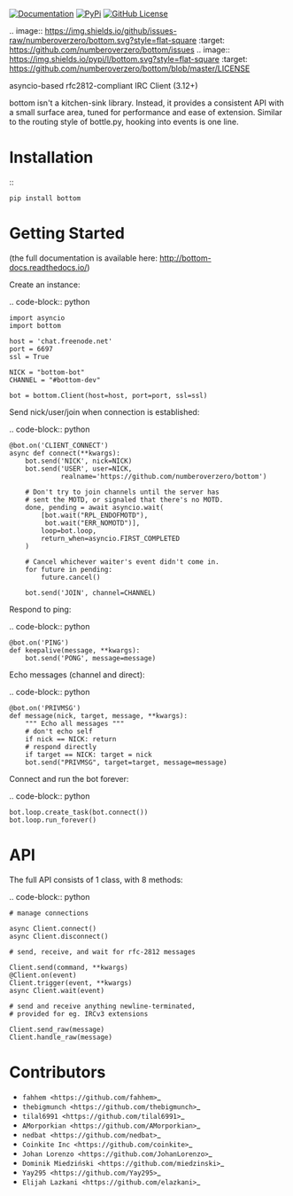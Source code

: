 [![Documentation](
    https://img.shields.io/readthedocs/bottom-docs?style=for-the-badge)](
    http://bottom-docs.readthedocs.org/)
[![PyPi](
    https://img.shields.io/pypi/v/bottom?style=for-the-badge)](
    https://pypi.org/project/bottom/)
[![GitHub License](
    https://img.shields.io/github/license/numberoverzero/bottom?style=for-the-badge)](
    https://github.com/numberoverzero/bottom/blob/master/LICENSE)


.. image:: https://img.shields.io/github/issues-raw/numberoverzero/bottom.svg?style=flat-square
    :target: https://github.com/numberoverzero/bottom/issues
.. image:: https://img.shields.io/pypi/l/bottom.svg?style=flat-square
    :target: https://github.com/numberoverzero/bottom/blob/master/LICENSE

asyncio-based rfc2812-compliant IRC Client (3.12+)

bottom isn't a kitchen-sink library.  Instead, it provides a consistent API
with a small surface area, tuned for performance and ease of extension.
Similar to the routing style of bottle.py, hooking into events is one line.

Installation
============
::

    pip install bottom

Getting Started
===============

(the full documentation is available here: http://bottom-docs.readthedocs.io/)

Create an instance:

.. code-block:: python

    import asyncio
    import bottom

    host = 'chat.freenode.net'
    port = 6697
    ssl = True

    NICK = "bottom-bot"
    CHANNEL = "#bottom-dev"

    bot = bottom.Client(host=host, port=port, ssl=ssl)


Send nick/user/join when connection is established:

.. code-block:: python

    @bot.on('CLIENT_CONNECT')
    async def connect(**kwargs):
        bot.send('NICK', nick=NICK)
        bot.send('USER', user=NICK,
                 realname='https://github.com/numberoverzero/bottom')

        # Don't try to join channels until the server has
        # sent the MOTD, or signaled that there's no MOTD.
        done, pending = await asyncio.wait(
            [bot.wait("RPL_ENDOFMOTD"),
             bot.wait("ERR_NOMOTD")],
            loop=bot.loop,
            return_when=asyncio.FIRST_COMPLETED
        )

        # Cancel whichever waiter's event didn't come in.
        for future in pending:
            future.cancel()

        bot.send('JOIN', channel=CHANNEL)


Respond to ping:

.. code-block:: python

    @bot.on('PING')
    def keepalive(message, **kwargs):
        bot.send('PONG', message=message)


Echo messages (channel and direct):

.. code-block:: python

    @bot.on('PRIVMSG')
    def message(nick, target, message, **kwargs):
        """ Echo all messages """
        # don't echo self
        if nick == NICK: return
        # respond directly
        if target == NICK: target = nick
        bot.send("PRIVMSG", target=target, message=message)


Connect and run the bot forever:

.. code-block:: python

    bot.loop.create_task(bot.connect())
    bot.loop.run_forever()

API
===

The full API consists of 1 class, with 8 methods:

.. code-block:: python

    # manage connections

    async Client.connect()
    async Client.disconnect()

    # send, receive, and wait for rfc-2812 messages

    Client.send(command, **kwargs)
    @Client.on(event)
    Client.trigger(event, **kwargs)
    async Client.wait(event)

    # send and receive anything newline-terminated,
    # provided for eg. IRCv3 extensions

    Client.send_raw(message)
    Client.handle_raw(message)


Contributors
============

* `fahhem <https://github.com/fahhem>`_
* `thebigmunch <https://github.com/thebigmunch>`_
* `tilal6991 <https://github.com/tilal6991>`_
* `AMorporkian <https://github.com/AMorporkian>`_
* `nedbat <https://github.com/nedbat>`_
* `Coinkite Inc <https://github.com/coinkite>`_
* `Johan Lorenzo <https://github.com/JohanLorenzo>`_
* `Dominik Miedziński <https://github.com/miedzinski>`_
* `Yay295 <https://github.com/Yay295>`_
* `Elijah Lazkani <https://github.com/elazkani>`_

